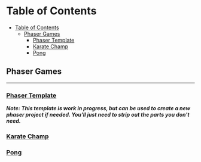 # Table of Contents  

- [Table of Contents](#table-of-contents)
  - [Phaser Games](#phaser-games)
    - [<a href="phaser/template/README.md">Phaser Template</a>](#phaser-template)
    - [<a href="phaser/karatechamp/README.md">Karate Champ</a>](#karate-champ)
    - [<a href="phaser/pong/README.md">Pong</a>](#pong)



## Phaser Games
<hr/>

### <a href="phaser/template/README.md">Phaser Template</a>

***Note: This template is work in progress, but can be used to create a new phaser project if needed.  You'll just need to strip out the parts you don't need.***

### <a href="phaser/karatechamp/README.md">Karate Champ</a>

### <a href="phaser/pong/README.md">Pong</a>
